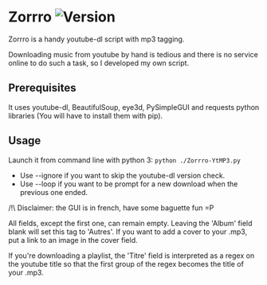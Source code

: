 # Zorrro ![Version](https://img.shields.io/github/v/release/raza6/Zorrro?include_prereleases)
Zorrro is a handy youtube-dl script with mp3 tagging.

Downloading music from youtube by hand is tedious and there is no service online to do such a task, so I developed my own script.

## Prerequisites
It uses youtube-dl, BeautifulSoup, eye3d, PySimpleGUI and requests python libraries (You will have to install them with pip).

## Usage
Launch it from command line with python 3: `python ./Zorrro-YtMP3.py`
* Use --ignore if you want to skip the youtube-dl version check.
* Use --loop if you want to be prompt for a new download when the previous one ended.

/!\ Disclaimer: the GUI is in french, have some baguette fun =P

All fields, except the first one, can remain empty.
Leaving the 'Album' field blank will set this tag to 'Autres'.
If you want to add a cover to your .mp3, put a link to an image in the cover field.

If you're downloading a playlist, the 'Titre' field is interpreted as a regex on the youtube title so that the first group of the regex becomes the title of your .mp3.

